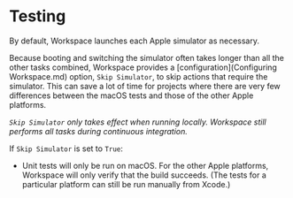 <!--
 Xcode.md

 This source file is part of the Workspace open source project.

 Copyright ©2017 Jeremy David Giesbrecht and the Workspace contributors.

 Soli Deo gloria.

 Licensed under the Apache Licence, Version 2.0.
 See http://www.apache.org/licenses/LICENSE-2.0 for licence information.
 -->

# Testing

By default, Workspace launches each Apple simulator as necessary.

Because booting and switching the simulator often takes longer than all the other tasks combined, Workspace provides a [configuration](Configuring Workspace.md) option, `Skip Simulator`, to skip actions that require the simulator. This can save a lot of time for projects where there are very few differences between the macOS tests and those of the other Apple platforms.

*`Skip Simulator` only takes effect when running locally. Workspace still performs all tasks during continuous integration.*

If `Skip Simulator` is set to `True`:

- Unit tests will only be run on macOS. For the other Apple platforms, Workspace will only verify that the build succeeds. (The tests for a particular platform can still be run manually from Xcode.)
